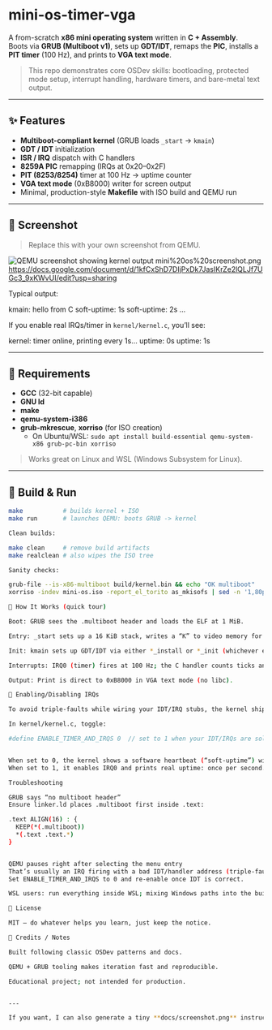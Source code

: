 # mini-os-timer-vga

A from-scratch **x86 mini operating system** written in **C + Assembly**.  
Boots via **GRUB (Multiboot v1)**, sets up **GDT/IDT**, remaps the **PIC**, installs a **PIT timer** (100 Hz), and prints to **VGA text mode**.

> This repo demonstrates core OSDev skills: bootloading, protected mode setup, interrupt handling, hardware timers, and bare-metal text output.

---

## ✨ Features

- **Multiboot-compliant kernel** (GRUB loads `_start` → `kmain`)
- **GDT / IDT** initialization
- **ISR / IRQ** dispatch with C handlers
- **8259A PIC** remapping (IRQs at 0x20–0x2F)
- **PIT (8253/8254)** timer at 100 Hz → uptime counter
- **VGA text mode** (0xB8000) writer for screen output
- Minimal, production-style **Makefile** with ISO build and QEMU run

---

## 📸 Screenshot

> Replace this with your own screenshot from QEMU.

![QEMU screenshot showing kernel output](docs/screenshot.png)
mini%20os%20screenshot.png https://docs.google.com/document/d/1kfCxShD7DIjPxDk7JasIKrZe2lQLJf7UGc3_9xKWvUI/edit?usp=sharing

Typical output:

kmain: hello from C
soft-uptime: 1s
soft-uptime: 2s
...


If you enable real IRQs/timer in `kernel/kernel.c`, you’ll see:


kernel: timer online, printing every 1s...
uptime: 0s
uptime: 1s


---

## 🔧 Requirements

- **GCC** (32-bit capable)
- **GNU ld**
- **make**
- **qemu-system-i386**
- **grub-mkrescue**, **xorriso** (for ISO creation)
  - On Ubuntu/WSL: `sudo apt install build-essential qemu-system-x86 grub-pc-bin xorriso`

> Works great on Linux and WSL (Windows Subsystem for Linux).

---

## 🚀 Build & Run

```bash
make           # builds kernel + ISO
make run       # launches QEMU: boots GRUB -> kernel

Clean builds:

make clean     # remove build artifacts
make realclean # also wipes the ISO tree

Sanity checks:

grub-file --is-x86-multiboot build/kernel.bin && echo "OK multiboot"
xorriso -indev mini-os.iso -report_el_torito as_mkisofs | sed -n '1,80p'

🧠 How It Works (quick tour)

Boot: GRUB sees the .multiboot header and loads the ELF at 1 MiB.

Entry: _start sets up a 16 KiB stack, writes a “K” to video memory for visibility, then calls kmain.

Init: kmain sets up GDT/IDT via either *_install or *_init (whichever exists), then (optionally) remaps the PIC and enables the PIT.

Interrupts: IRQ0 (timer) fires at 100 Hz; the C handler counts ticks and prints per-second uptime.

Output: Print is direct to 0xB8000 in VGA text mode (no libc).

🧪 Enabling/Disabling IRQs

To avoid triple-faults while wiring your IDT/IRQ stubs, the kernel ships with a safe mode:

In kernel/kernel.c, toggle:

#define ENABLE_TIMER_AND_IRQS 0  // set to 1 when your IDT/IRQs are solid


When set to 0, the kernel shows a software heartbeat (“soft-uptime”) without enabling sti.
When set to 1, it enables IRQ0 and prints real uptime: once per second.

Troubleshooting

GRUB says “no multiboot header”
Ensure linker.ld places .multiboot first inside .text:

.text ALIGN(16) : {
  KEEP(*(.multiboot))
  *(.text .text.*)
}


QEMU pauses right after selecting the menu entry
That’s usually an IRQ firing with a bad IDT/handler address (triple-fault).
Set ENABLE_TIMER_AND_IRQS to 0 and re-enable once IDT is correct.

WSL users: run everything inside WSL; mixing Windows paths into the build can break GRUB ISO creation.

📝 License

MIT — do whatever helps you learn, just keep the notice.

🙌 Credits / Notes

Built following classic OSDev patterns and docs.

QEMU + GRUB tooling makes iteration fast and reproducible.

Educational project; not intended for production.


---

If you want, I can also generate a tiny **docs/screenshot.png** instruction (how to capture and add it) or tweak the README to match exactly what you’ve enabled (soft heartbeat vs. real timer).



